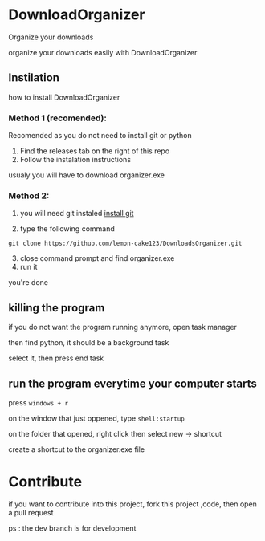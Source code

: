 
# DownloadOrganizer
Organize your downloads

organize your downloads easily with DownloadOrganizer

## Instilation

how to install DownloadOrganizer

### Method 1 (recomended):
Recomended as you do not need to install git or python

1. Find the releases tab on the right of this repo
2. Follow the instalation instructions 

usualy you will have to download organizer.exe

### Method 2:
1.  you will need git instaled [install git](https://git-scm.com/)

2. type the following command 

`git clone https://github.com/lemon-cake123/DownloadsOrganizer.git`

3. close command prompt and find organizer.exe
4. run it

you're done

## killing the program
if you do not want the program running anymore, open task manager

then find python, it should be a background task

select it, then press end task


## run the program everytime your computer starts

press `windows + r`

on the window that just oppened, type `shell:startup`

on the folder that opened, right click then select new -> shortcut

create a shortcut to the organizer.exe file

# Contribute
if you want to contribute into this project, fork this project ,code, then open a pull request 

ps : the dev branch is for development








